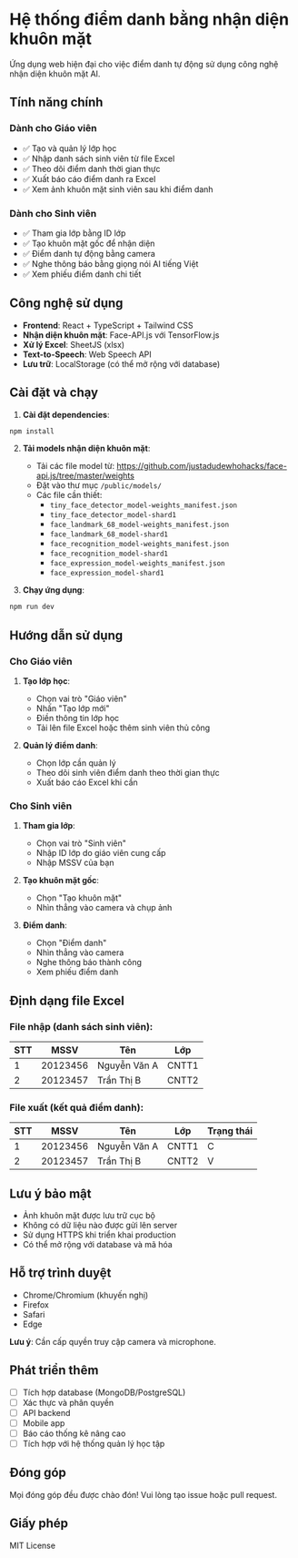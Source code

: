 # Hệ thống điểm danh bằng nhận diện khuôn mặt

Ứng dụng web hiện đại cho việc điểm danh tự động sử dụng công nghệ nhận diện khuôn mặt AI.

## Tính năng chính

### Dành cho Giáo viên
- ✅ Tạo và quản lý lớp học
- ✅ Nhập danh sách sinh viên từ file Excel
- ✅ Theo dõi điểm danh thời gian thực
- ✅ Xuất báo cáo điểm danh ra Excel
- ✅ Xem ảnh khuôn mặt sinh viên sau khi điểm danh

### Dành cho Sinh viên
- ✅ Tham gia lớp bằng ID lớp
- ✅ Tạo khuôn mặt gốc để nhận diện
- ✅ Điểm danh tự động bằng camera
- ✅ Nghe thông báo bằng giọng nói AI tiếng Việt
- ✅ Xem phiếu điểm danh chi tiết

## Công nghệ sử dụng

- **Frontend**: React + TypeScript + Tailwind CSS
- **Nhận diện khuôn mặt**: Face-API.js với TensorFlow.js
- **Xử lý Excel**: SheetJS (xlsx)
- **Text-to-Speech**: Web Speech API
- **Lưu trữ**: LocalStorage (có thể mở rộng với database)

## Cài đặt và chạy

1. **Cài đặt dependencies**:
```bash
npm install
```

2. **Tải models nhận diện khuôn mặt**:
   - Tải các file model từ: https://github.com/justadudewhohacks/face-api.js/tree/master/weights
   - Đặt vào thư mục `/public/models/`
   - Các file cần thiết:
     - `tiny_face_detector_model-weights_manifest.json`
     - `tiny_face_detector_model-shard1`
     - `face_landmark_68_model-weights_manifest.json`
     - `face_landmark_68_model-shard1`
     - `face_recognition_model-weights_manifest.json`
     - `face_recognition_model-shard1`
     - `face_expression_model-weights_manifest.json`
     - `face_expression_model-shard1`

3. **Chạy ứng dụng**:
```bash
npm run dev
```

## Hướng dẫn sử dụng

### Cho Giáo viên

1. **Tạo lớp học**:
   - Chọn vai trò "Giáo viên"
   - Nhấn "Tạo lớp mới"
   - Điền thông tin lớp học
   - Tải lên file Excel hoặc thêm sinh viên thủ công

2. **Quản lý điểm danh**:
   - Chọn lớp cần quản lý
   - Theo dõi sinh viên điểm danh theo thời gian thực
   - Xuất báo cáo Excel khi cần

### Cho Sinh viên

1. **Tham gia lớp**:
   - Chọn vai trò "Sinh viên"
   - Nhập ID lớp do giáo viên cung cấp
   - Nhập MSSV của bạn

2. **Tạo khuôn mặt gốc**:
   - Chọn "Tạo khuôn mặt"
   - Nhìn thẳng vào camera và chụp ảnh

3. **Điểm danh**:
   - Chọn "Điểm danh"
   - Nhìn thẳng vào camera
   - Nghe thông báo thành công
   - Xem phiếu điểm danh

## Định dạng file Excel

### File nhập (danh sách sinh viên):
| STT | MSSV     | Tên           | Lớp    |
|-----|----------|---------------|--------|
| 1   | 20123456 | Nguyễn Văn A  | CNTT1  |
| 2   | 20123457 | Trần Thị B    | CNTT2  |

### File xuất (kết quả điểm danh):
| STT | MSSV     | Tên           | Lớp    | Trạng thái |
|-----|----------|---------------|--------|------------|
| 1   | 20123456 | Nguyễn Văn A  | CNTT1  | C          |
| 2   | 20123457 | Trần Thị B    | CNTT2  | V          |

## Lưu ý bảo mật

- Ảnh khuôn mặt được lưu trữ cục bộ
- Không có dữ liệu nào được gửi lên server
- Sử dụng HTTPS khi triển khai production
- Có thể mở rộng với database và mã hóa

## Hỗ trợ trình duyệt

- Chrome/Chromium (khuyến nghị)
- Firefox
- Safari
- Edge

**Lưu ý**: Cần cấp quyền truy cập camera và microphone.

## Phát triển thêm

- [ ] Tích hợp database (MongoDB/PostgreSQL)
- [ ] Xác thực và phân quyền
- [ ] API backend
- [ ] Mobile app
- [ ] Báo cáo thống kê nâng cao
- [ ] Tích hợp với hệ thống quản lý học tập

## Đóng góp

Mọi đóng góp đều được chào đón! Vui lòng tạo issue hoặc pull request.

## Giấy phép

MIT License